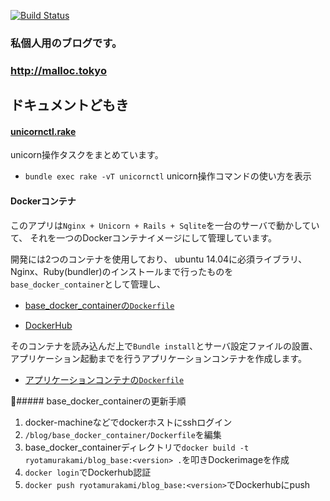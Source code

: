 [![Build Status](https://travis-ci.org/ryota-murakami/blog.svg)](https://travis-ci.org/ryota-murakami/blog)

### 私個人用のブログです。  
###  http://malloc.tokyo  

## ドキュメントどもき

#### <a href="https://github.com/ryota-murakami/blog/blob/master/lib/tasks/unicornctl.rake" target="_blank">unicornctl.rake</a>

unicorn操作タスクをまとめています。

- `bundle exec rake -vT unicornctl` unicorn操作コマンドの使い方を表示

#### Dockerコンテナ

このアプリは`Nginx + Unicorn + Rails + Sqlite`を一台のサーバで動かしていて、
それを一つのDockerコンテナイメージにして管理しています。

開発には2つのコンテナを使用しており、
ubuntu 14.04に必須ライブラリ、Nginx、Ruby(bundler)のインストールまで行ったものを`base_docker_container`として管理し、

- <a href="https://github.com/ryota-murakami/blog/blob/master/base_docker_container/Dockerfile" target="_blank">base_docker_containerの`Dockerfile`</a>

- <a href="https://hub.docker.com/r/ryotamurakami/blog_base/" target="_blank">DockerHub</a>

そのコンテナを読み込んだ上で`Bundle install`とサーバ設定ファイルの設置、アプリケーション起動までを行うアプリケーションコンテナを作成します。



- <a href="https://github.com/ryota-murakami/blog/blob/master/Dockerfile" target="_blank">アプリケーションコンテナの`Dockerfile`</a>

##### base_docker_containerの更新手順

1. docker-machineなどでdockerホストにsshログイン
1. `/blog/base_docker_container/Dockerfile`を編集
1. base_docker_containerディレクトリで`docker build -t ryotamurakami/blog_base:<version> .`を叩きDockerimageを作成
1. `docker login`でDockerhub認証
1. `docker push ryotamurakami/blog_base:<version>`でDockerhubにpush
